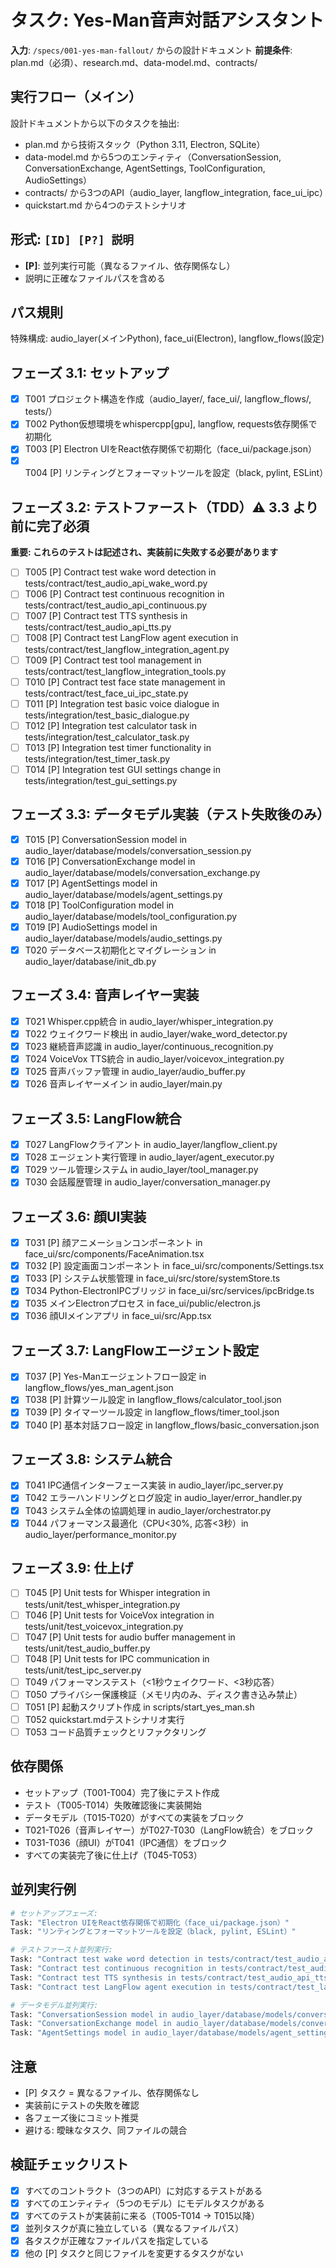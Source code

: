 # タスク: Yes-Man音声対話アシスタント

**入力**: `/specs/001-yes-man-fallout/` からの設計ドキュメント
**前提条件**: plan.md（必須）、research.md、data-model.md、contracts/

## 実行フロー（メイン）
設計ドキュメントから以下のタスクを抽出:
- plan.md から技術スタック（Python 3.11, Electron, SQLite）
- data-model.md から5つのエンティティ（ConversationSession, ConversationExchange, AgentSettings, ToolConfiguration, AudioSettings）
- contracts/ から3つのAPI（audio_layer, langflow_integration, face_ui_ipc）
- quickstart.md から4つのテストシナリオ

## 形式: `[ID] [P?] 説明`
- **[P]**: 並列実行可能（異なるファイル、依存関係なし）
- 説明に正確なファイルパスを含める

## パス規則
特殊構成: audio_layer(メインPython), face_ui(Electron), langflow_flows(設定)

## フェーズ 3.1: セットアップ
- [x] T001 プロジェクト構造を作成（audio_layer/, face_ui/, langflow_flows/, tests/）
- [x] T002 Python仮想環境をwhispercpp[gpu], langflow, requests依存関係で初期化
- [x] T003 [P] Electron UIをReact依存関係で初期化（face_ui/package.json）
- [x] T004 [P] リンティングとフォーマットツールを設定（black, pylint, ESLint）

## フェーズ 3.2: テストファースト（TDD）⚠️ 3.3 より前に完了必須
**重要: これらのテストは記述され、実装前に失敗する必要があります**
- [ ] T005 [P] Contract test wake word detection in tests/contract/test_audio_api_wake_word.py
- [ ] T006 [P] Contract test continuous recognition in tests/contract/test_audio_api_continuous.py
- [ ] T007 [P] Contract test TTS synthesis in tests/contract/test_audio_api_tts.py
- [ ] T008 [P] Contract test LangFlow agent execution in tests/contract/test_langflow_integration_agent.py
- [ ] T009 [P] Contract test tool management in tests/contract/test_langflow_integration_tools.py
- [ ] T010 [P] Contract test face state management in tests/contract/test_face_ui_ipc_state.py
- [ ] T011 [P] Integration test basic voice dialogue in tests/integration/test_basic_dialogue.py
- [ ] T012 [P] Integration test calculator task in tests/integration/test_calculator_task.py
- [ ] T013 [P] Integration test timer functionality in tests/integration/test_timer_task.py
- [ ] T014 [P] Integration test GUI settings change in tests/integration/test_gui_settings.py

## フェーズ 3.3: データモデル実装（テスト失敗後のみ）
- [x] T015 [P] ConversationSession model in audio_layer/database/models/conversation_session.py
- [x] T016 [P] ConversationExchange model in audio_layer/database/models/conversation_exchange.py
- [x] T017 [P] AgentSettings model in audio_layer/database/models/agent_settings.py
- [x] T018 [P] ToolConfiguration model in audio_layer/database/models/tool_configuration.py
- [x] T019 [P] AudioSettings model in audio_layer/database/models/audio_settings.py
- [x] T020 データベース初期化とマイグレーション in audio_layer/database/init_db.py

## フェーズ 3.4: 音声レイヤー実装
- [x] T021 Whisper.cpp統合 in audio_layer/whisper_integration.py
- [x] T022 ウェイクワード検出 in audio_layer/wake_word_detector.py
- [x] T023 継続音声認識 in audio_layer/continuous_recognition.py
- [x] T024 VoiceVox TTS統合 in audio_layer/voicevox_integration.py
- [x] T025 音声バッファ管理 in audio_layer/audio_buffer.py
- [x] T026 音声レイヤーメイン in audio_layer/main.py

## フェーズ 3.5: LangFlow統合
- [x] T027 LangFlowクライアント in audio_layer/langflow_client.py
- [x] T028 エージェント実行管理 in audio_layer/agent_executor.py
- [x] T029 ツール管理システム in audio_layer/tool_manager.py
- [x] T030 会話履歴管理 in audio_layer/conversation_manager.py

## フェーズ 3.6: 顔UI実装
- [x] T031 [P] 顔アニメーションコンポーネント in face_ui/src/components/FaceAnimation.tsx
- [x] T032 [P] 設定画面コンポーネント in face_ui/src/components/Settings.tsx
- [x] T033 [P] システム状態管理 in face_ui/src/store/systemStore.ts
- [x] T034 Python-ElectronIPCブリッジ in face_ui/src/services/ipcBridge.ts
- [x] T035 メインElectronプロセス in face_ui/public/electron.js
- [x] T036 顔UIメインアプリ in face_ui/src/App.tsx

## フェーズ 3.7: LangFlowエージェント設定
- [x] T037 [P] Yes-Manエージェントフロー設定 in langflow_flows/yes_man_agent.json
- [x] T038 [P] 計算ツール設定 in langflow_flows/calculator_tool.json
- [x] T039 [P] タイマーツール設定 in langflow_flows/timer_tool.json
- [x] T040 [P] 基本対話フロー設定 in langflow_flows/basic_conversation.json

## フェーズ 3.8: システム統合
- [x] T041 IPC通信インターフェース実装 in audio_layer/ipc_server.py
- [x] T042 エラーハンドリングとログ設定 in audio_layer/error_handler.py
- [x] T043 システム全体の協調処理 in audio_layer/orchestrator.py
- [x] T044 パフォーマンス最適化（CPU<30%, 応答<3秒）in audio_layer/performance_monitor.py

## フェーズ 3.9: 仕上げ
- [ ] T045 [P] Unit tests for Whisper integration in tests/unit/test_whisper_integration.py
- [ ] T046 [P] Unit tests for VoiceVox integration in tests/unit/test_voicevox_integration.py
- [ ] T047 [P] Unit tests for audio buffer management in tests/unit/test_audio_buffer.py
- [ ] T048 [P] Unit tests for IPC communication in tests/unit/test_ipc_server.py
- [ ] T049 パフォーマンステスト（<1秒ウェイクワード、<3秒応答）
- [ ] T050 プライバシー保護検証（メモリ内のみ、ディスク書き込み禁止）
- [ ] T051 [P] 起動スクリプト作成 in scripts/start_yes_man.sh
- [ ] T052 quickstart.mdテストシナリオ実行
- [ ] T053 コード品質チェックとリファクタリング

## 依存関係
- セットアップ（T001-T004）完了後にテスト作成
- テスト（T005-T014）失敗確認後に実装開始
- データモデル（T015-T020）がすべての実装をブロック
- T021-T026（音声レイヤー）がT027-T030（LangFlow統合）をブロック
- T031-T036（顔UI）がT041（IPC通信）をブロック
- すべての実装完了後に仕上げ（T045-T053）

## 並列実行例
```bash
# セットアップフェーズ:
Task: "Electron UIをReact依存関係で初期化（face_ui/package.json）"
Task: "リンティングとフォーマットツールを設定（black, pylint, ESLint）"

# テストファースト並列実行:
Task: "Contract test wake word detection in tests/contract/test_audio_api_wake_word.py"
Task: "Contract test continuous recognition in tests/contract/test_audio_api_continuous.py" 
Task: "Contract test TTS synthesis in tests/contract/test_audio_api_tts.py"
Task: "Contract test LangFlow agent execution in tests/contract/test_langflow_integration_agent.py"

# データモデル並列実行:
Task: "ConversationSession model in audio_layer/database/models/conversation_session.py"
Task: "ConversationExchange model in audio_layer/database/models/conversation_exchange.py"
Task: "AgentSettings model in audio_layer/database/models/agent_settings.py"
```

## 注意
- [P] タスク = 異なるファイル、依存関係なし
- 実装前にテストの失敗を確認
- 各フェーズ後にコミット推奨
- 避ける: 曖昧なタスク、同ファイルの競合

## 検証チェックリスト
- [x] すべてのコントラクト（3つのAPI）に対応するテストがある
- [x] すべてのエンティティ（5つのモデル）にモデルタスクがある
- [x] すべてのテストが実装前に来る（T005-T014 → T015以降）
- [x] 並列タスクが真に独立している（異なるファイルパス）
- [x] 各タスクが正確なファイルパスを指定している
- [x] 他の [P] タスクと同じファイルを変更するタスクがない